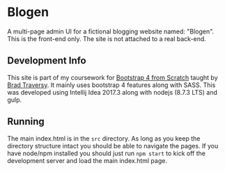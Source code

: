 Blogen
====================================================================================================================
A multi-page admin UI for a fictional blogging website named: "Blogen".
This is the front-end only. The site is not attached to a real back-end.

## Development Info
This site is part of my coursework for [Bootstrap 4 from Scratch](https://www.udemy.com) taught by
 [Brad Traversy](https://www.traversymedia.com). It mainly uses bootstrap 4 features along with SASS.
This was developed using Intellij Idea 2017.3 along with nodejs (8.7.3 LTS) and gulp.

## Running
The main index.html is in the ```src``` directory. As long as you keep the directory structure intact you should be
able to navigate the pages. If you have node/npm installed you should just run ```npm start``` to kick off the
development server and load the main index.html page.
